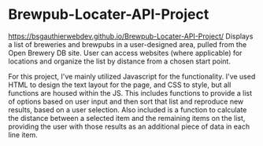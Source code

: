 # Brewpub-Locater-API-Project
https://bsgauthierwebdev.github.io/Brewpub-Locater-API-Project/
Displays a list of breweries and brewpubs in a user-designed area, pulled from the Open Brewery DB site. User can access websites (where applicable) for locations and organize the list by distance from a chosen start point.


For this project, I've mainly utilized Javascript for the functionality. I've used HTML to design the text layout for the page, and CSS to style, but all functions are housed within the JS. This includes functions to provide a list of options based on user input and then sort that list and reproduce new results, based on a user selection. Also included is a function to calculate the distance between a selected item and the remaining items on the list, providing the user with those results as an additional piece of data in each line item.
